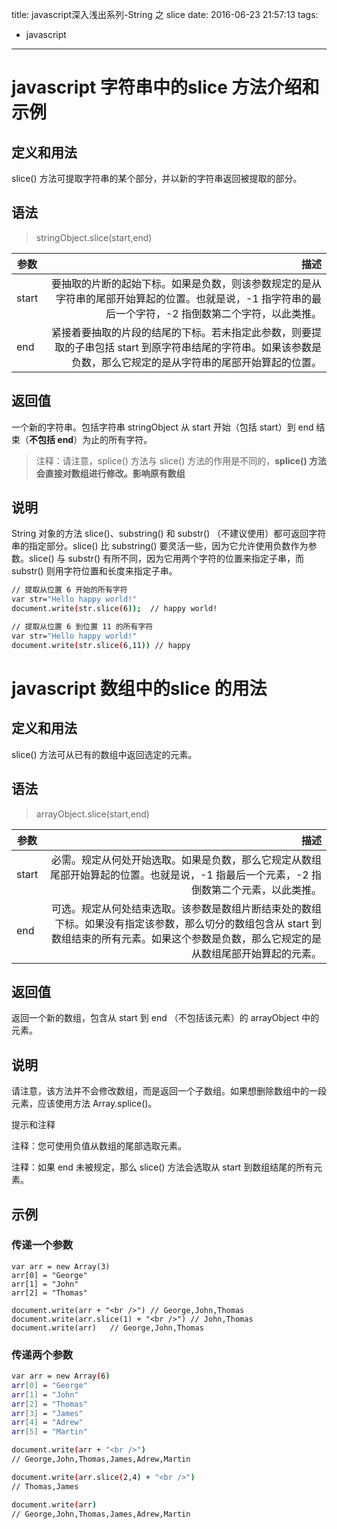 title: javascript深入浅出系列-String 之 slice
date: 2016-06-23 21:57:13
tags:
  - javascript
---

# javascript 字符串中的slice 方法介绍和示例

## 定义和用法

slice() 方法可提取字符串的某个部分，并以新的字符串返回被提取的部分。

## 语法

> stringObject.slice(start,end)

| 参数        | 描述   |
| --------   | -----:  |
| start     | 要抽取的片断的起始下标。如果是负数，则该参数规定的是从字符串的尾部开始算起的位置。也就是说，-1 指字符串的最后一个字符，-2 指倒数第二个字符，以此类推。 |
| end       | 紧接着要抽取的片段的结尾的下标。若未指定此参数，则要提取的子串包括 start 到原字符串结尾的字符串。如果该参数是负数，那么它规定的是从字符串的尾部开始算起的位置。   |

## 返回值

一个新的字符串。包括字符串 stringObject 从 start 开始（包括 start）到 end 结束（**不包括 end**）为止的所有字符。

> 注释：请注意，splice() 方法与 slice() 方法的作用是不同的，**splice() 方法会直接对数组进行修改。影响原有数组** 

## 说明

String 对象的方法 slice()、substring() 和 substr() （不建议使用）都可返回字符串的指定部分。slice() 比 substring() 要灵活一些，因为它允许使用负数作为参数。slice() 与 substr() 有所不同，因为它用两个字符的位置来指定子串，而 substr() 则用字符位置和长度来指定子串。

``` bash
// 提取从位置 6 开始的所有字符
var str="Hello happy world!"
document.write(str.slice(6));  // happy world!

// 提取从位置 6 到位置 11 的所有字符
var str="Hello happy world!"
document.write(str.slice(6,11)) // happy

```

# javascript 数组中的slice 的用法

## 定义和用法

slice() 方法可从已有的数组中返回选定的元素。

## 语法

> arrayObject.slice(start,end)

| 参数        | 描述   |
| --------   | -----:  |
| start     | 必需。规定从何处开始选取。如果是负数，那么它规定从数组尾部开始算起的位置。也就是说，-1 指最后一个元素，-2 指倒数第二个元素，以此类推。 |
| end       | 可选。规定从何处结束选取。该参数是数组片断结束处的数组下标。如果没有指定该参数，那么切分的数组包含从 start 到数组结束的所有元素。如果这个参数是负数，那么它规定的是从数组尾部开始算起的元素。   |

## 返回值

返回一个新的数组，包含从 start 到 end （不包括该元素）的 arrayObject 中的元素。

## 说明

请注意，该方法并不会修改数组，而是返回一个子数组。如果想删除数组中的一段元素，应该使用方法 Array.splice()。

提示和注释

注释：您可使用负值从数组的尾部选取元素。

注释：如果 end 未被规定，那么 slice() 方法会选取从 start 到数组结尾的所有元素。

## 示例

### 传递一个参数
```
var arr = new Array(3)
arr[0] = "George"
arr[1] = "John"
arr[2] = "Thomas"

document.write(arr + "<br />") // George,John,Thomas
document.write(arr.slice(1) + "<br />") // John,Thomas
document.write(arr)   // George,John,Thomas

```

### 传递两个参数

``` bash
var arr = new Array(6)
arr[0] = "George"
arr[1] = "John"
arr[2] = "Thomas"
arr[3] = "James"
arr[4] = "Adrew"
arr[5] = "Martin"

document.write(arr + "<br />")  
// George,John,Thomas,James,Adrew,Martin

document.write(arr.slice(2,4) + "<br />")
// Thomas,James

document.write(arr)
// George,John,Thomas,James,Adrew,Martin

```